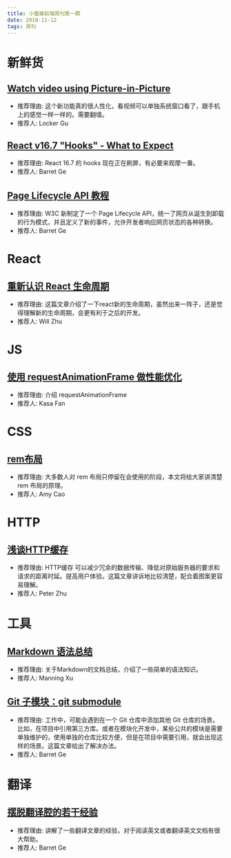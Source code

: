 ```yaml
---
title: 小蜜蜂前端周刊第一期
date: 2018-11-12
tags: 周刊
---
```


# 新鲜货

## [Watch video using Picture-in-Picture](https://developers.google.com/web/updates/2018/10/watch-video-using-picture-in-picture)

+ 推荐理由: 这个新功能真的很人性化，看视频可以单独系统窗口看了，跟手机上的感觉一样一样的。需要翻墙。
+ 推荐人: Locker Gu

## [React v16.7 "Hooks" - What to Expect](https://zhuanlan.zhihu.com/p/47684983)

+ 推荐理由: React 16.7 的 hooks 现在正在刷屏，有必要来观摩一番。
+ 推荐人: Barret Ge

## [Page Lifecycle API 教程](http://www.ruanyifeng.com/blog/2018/11/page_lifecycle_api.html)

+ 推荐理由: W3C 新制定了一个 Page Lifecycle API，统一了网页从诞生到卸载的行为模式，并且定义了新的事件，允许开发者响应网页状态的各种转换。
+ 推荐人: Barret Ge

# React

## [重新认识 React 生命周期](https://blog.hhking.cn/2018/09/18/react-lifecycle-change/)

+ 推荐理由: 这篇文章介绍了一下react新的生命周期，虽然出来一阵子，还是觉得理解新的生命周期，会更有利于之后的开发。
+ 推荐人: Will Zhu

# JS

## [使用 requestAnimationFrame 做性能优化](https://fansgithub.github.io/2018/11/05/%E6%80%A7%E8%83%BD%E4%BC%98%E5%8C%96/)

+ 推荐理由: 介绍 requestAnimationFrame
+ 推荐人: Kasa Fan

# CSS

## [rem布局](https://www.jianshu.com/p/957e45bc29fa)

+ 推荐理由: 大多数人对 rem 布局只停留在会使用的阶段，本文将给大家讲清楚 rem 布局的原理。
+ 推荐人: Amy Cao

# HTTP

## [浅谈HTTP缓存](https://juejin.im/post/5bdeabbbe51d4505466cd741)

+ 推荐理由: HTTP缓存 可以减少冗余的数据传输、降低对原始服务器的要求和请求的距离时延。提高用户体验。这篇文章讲诉地比较清楚，配合着图案更容易理解。
+ 推荐人: Peter Zhu

# 工具

## [Markdown 语法总结](https://www.jianshu.com/p/024a43e917ae)

+ 推荐理由: 关于Markdown的文档总结，介绍了一些简单的语法知识。
+ 推荐人: Manning Xu

## [Git 子模块：git submodule](https://juejin.im/post/5aa11f486fb9a028e0140e34)

+ 推荐理由: 工作中，可能会遇到在一个 Git 仓库中添加其他 Git 仓库的场景。比如，在项目中引用第三方库。或者在模块化开发中，某些公共的模块是需要单独维护的，使用单独的仓库比较方便，但是在项目中需要引用，就会出现这样的场景。这篇文章给出了解决办法。
+ 推荐人: Barret Ge

# 翻译

## [摆脱翻译腔的若干经验](https://mp.weixin.qq.com/s/eovEHx6i_NJHL8haGO72Zw)

+ 推荐理由: 讲解了一些翻译文章的经验，对于阅读英文或者翻译英文文档有很大帮助。
+ 推荐人: Barret Ge